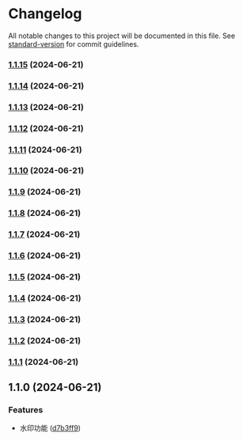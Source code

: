# Changelog

All notable changes to this project will be documented in this file. See [standard-version](https://github.com/conventional-changelog/standard-version) for commit guidelines.

### [1.1.15](https://github.com/x007xyz/r-fabric-editor/compare/v1.1.14...v1.1.15) (2024-06-21)

### [1.1.14](https://github.com/x007xyz/r-fabric-editor/compare/v1.1.13...v1.1.14) (2024-06-21)

### [1.1.13](https://github.com/x007xyz/r-fabric-editor/compare/v1.1.12...v1.1.13) (2024-06-21)

### [1.1.12](https://github.com/x007xyz/r-fabric-editor/compare/v1.1.11...v1.1.12) (2024-06-21)

### [1.1.11](https://github.com/x007xyz/r-fabric-editor/compare/v1.1.10...v1.1.11) (2024-06-21)

### [1.1.10](https://github.com/x007xyz/r-fabric-editor/compare/v1.1.9...v1.1.10) (2024-06-21)

### [1.1.9](https://github.com/x007xyz/r-fabric-editor/compare/v1.1.8...v1.1.9) (2024-06-21)

### [1.1.8](https://github.com/x007xyz/r-fabric-editor/compare/v1.1.7...v1.1.8) (2024-06-21)

### [1.1.7](https://github.com/x007xyz/r-fabric-editor/compare/v1.1.6...v1.1.7) (2024-06-21)

### [1.1.6](https://github.com/x007xyz/r-fabric-editor/compare/v1.1.5...v1.1.6) (2024-06-21)

### [1.1.5](https://github.com/x007xyz/r-fabric-editor/compare/v1.1.4...v1.1.5) (2024-06-21)

### [1.1.4](https://github.com/x007xyz/r-fabric-editor/compare/v1.1.3...v1.1.4) (2024-06-21)

### [1.1.3](https://github.com/x007xyz/r-fabric-editor/compare/v1.1.2...v1.1.3) (2024-06-21)

### [1.1.2](https://github.com/x007xyz/r-fabric-editor/compare/v1.1.1...v1.1.2) (2024-06-21)

### [1.1.1](https://github.com/x007xyz/r-fabric-editor/compare/v1.1.0...v1.1.1) (2024-06-21)

## 1.1.0 (2024-06-21)


### Features

* 水印功能 ([d7b3ff9](https://github.com/x007xyz/r-fabric-editor/commit/d7b3ff9b1a4ef5d37585620e43d6e8af4548054e))

